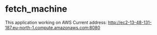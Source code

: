 # fetch_machine

This application working on AWS
Current address: http://ec2-13-48-131-187.eu-north-1.compute.amazonaws.com:8080
